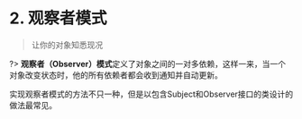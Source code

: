 # 2. 观察者模式
> 让你的对象知悉现况



?> **观察者（Observer）模式**定义了对象之间的一对多依赖，这样一来，当一个对象改变状态时，他的所有依赖者都会收到通知并自动更新。



实现观察者模式的方法不只一种，但是以包含Subject和Observer接口的类设计的做法最常见。
